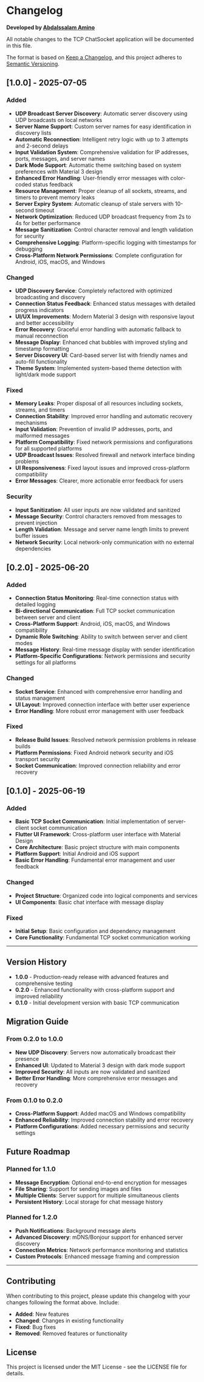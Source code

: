 # Changelog

**Developed by [Abdalssalam Amino](https://github.com/AbdulsalamAmino)**

All notable changes to the TCP ChatSocket application will be documented in this file.

The format is based on [Keep a Changelog](https://keepachangelog.com/en/1.0.0/),
and this project adheres to [Semantic Versioning](https://semver.org/spec/v2.0.0.html).

## [1.0.0] - 2025-07-05

### Added
- **UDP Broadcast Server Discovery**: Automatic server discovery using UDP broadcasts on local networks
- **Server Name Support**: Custom server names for easy identification in discovery lists
- **Automatic Reconnection**: Intelligent retry logic with up to 3 attempts and 2-second delays
- **Input Validation System**: Comprehensive validation for IP addresses, ports, messages, and server names
- **Dark Mode Support**: Automatic theme switching based on system preferences with Material 3 design
- **Enhanced Error Handling**: User-friendly error messages with color-coded status feedback
- **Resource Management**: Proper cleanup of all sockets, streams, and timers to prevent memory leaks
- **Server Expiry System**: Automatic cleanup of stale servers with 10-second timeout
- **Network Optimization**: Reduced UDP broadcast frequency from 2s to 4s for better performance
- **Message Sanitization**: Control character removal and length validation for security
- **Comprehensive Logging**: Platform-specific logging with timestamps for debugging
- **Cross-Platform Network Permissions**: Complete configuration for Android, iOS, macOS, and Windows

### Changed
- **UDP Discovery Service**: Completely refactored with optimized broadcasting and discovery
- **Connection Status Feedback**: Enhanced status messages with detailed progress indicators
- **UI/UX Improvements**: Modern Material 3 design with responsive layout and better accessibility
- **Error Recovery**: Graceful error handling with automatic fallback to manual reconnection
- **Message Display**: Enhanced chat bubbles with improved styling and timestamp formatting
- **Server Discovery UI**: Card-based server list with friendly names and auto-fill functionality
- **Theme System**: Implemented system-based theme detection with light/dark mode support

### Fixed
- **Memory Leaks**: Proper disposal of all resources including sockets, streams, and timers
- **Connection Stability**: Improved error handling and automatic recovery mechanisms
- **Input Validation**: Prevention of invalid IP addresses, ports, and malformed messages
- **Platform Compatibility**: Fixed network permissions and configurations for all supported platforms
- **UDP Broadcast Issues**: Resolved firewall and network interface binding problems
- **UI Responsiveness**: Fixed layout issues and improved cross-platform compatibility
- **Error Messages**: Clearer, more actionable error feedback for users

### Security
- **Input Sanitization**: All user inputs are now validated and sanitized
- **Message Security**: Control characters removed from messages to prevent injection
- **Length Validation**: Message and server name length limits to prevent buffer issues
- **Network Security**: Local network-only communication with no external dependencies

## [0.2.0] - 2025-06-20

### Added
- **Connection Status Monitoring**: Real-time connection status with detailed logging
- **Bi-directional Communication**: Full TCP socket communication between server and client
- **Cross-Platform Support**: Android, iOS, macOS, and Windows compatibility
- **Dynamic Role Switching**: Ability to switch between server and client modes
- **Message History**: Real-time message display with sender identification
- **Platform-Specific Configurations**: Network permissions and security settings for all platforms

### Changed
- **Socket Service**: Enhanced with comprehensive error handling and status management
- **UI Layout**: Improved connection interface with better user experience
- **Error Handling**: More robust error management with user feedback

### Fixed
- **Release Build Issues**: Resolved network permission problems in release builds
- **Platform Permissions**: Fixed Android network security and iOS transport security
- **Socket Communication**: Improved connection reliability and error recovery

## [0.1.0] - 2025-06-19

### Added
- **Basic TCP Socket Communication**: Initial implementation of server-client socket communication
- **Flutter UI Framework**: Cross-platform user interface with Material Design
- **Core Architecture**: Basic project structure with main components
- **Platform Support**: Initial Android and iOS support
- **Basic Error Handling**: Fundamental error management and user feedback

### Changed
- **Project Structure**: Organized code into logical components and services
- **UI Components**: Basic chat interface with message display

### Fixed
- **Initial Setup**: Basic configuration and dependency management
- **Core Functionality**: Fundamental TCP socket communication working

---

## Version History

- **1.0.0** - Production-ready release with advanced features and comprehensive testing
- **0.2.0** - Enhanced functionality with cross-platform support and improved reliability
- **0.1.0** - Initial development version with basic TCP communication

## Migration Guide

### From 0.2.0 to 1.0.0
- **New UDP Discovery**: Servers now automatically broadcast their presence
- **Enhanced UI**: Updated to Material 3 design with dark mode support
- **Improved Security**: All inputs are now validated and sanitized
- **Better Error Handling**: More comprehensive error messages and recovery

### From 0.1.0 to 0.2.0
- **Cross-Platform Support**: Added macOS and Windows compatibility
- **Enhanced Reliability**: Improved connection stability and error recovery
- **Platform Configurations**: Added necessary permissions and security settings

## Future Roadmap

### Planned for 1.1.0
- **Message Encryption**: Optional end-to-end encryption for messages
- **File Sharing**: Support for sending images and files
- **Multiple Clients**: Server support for multiple simultaneous clients
- **Persistent History**: Local storage for chat message history

### Planned for 1.2.0
- **Push Notifications**: Background message alerts
- **Advanced Discovery**: mDNS/Bonjour support for enhanced server discovery
- **Connection Metrics**: Network performance monitoring and statistics
- **Custom Protocols**: Enhanced message framing and compression

---

## Contributing

When contributing to this project, please update this changelog with your changes following the format above. Include:

- **Added**: New features
- **Changed**: Changes in existing functionality
- **Fixed**: Bug fixes
- **Removed**: Removed features or functionality

## License

This project is licensed under the MIT License - see the LICENSE file for details.